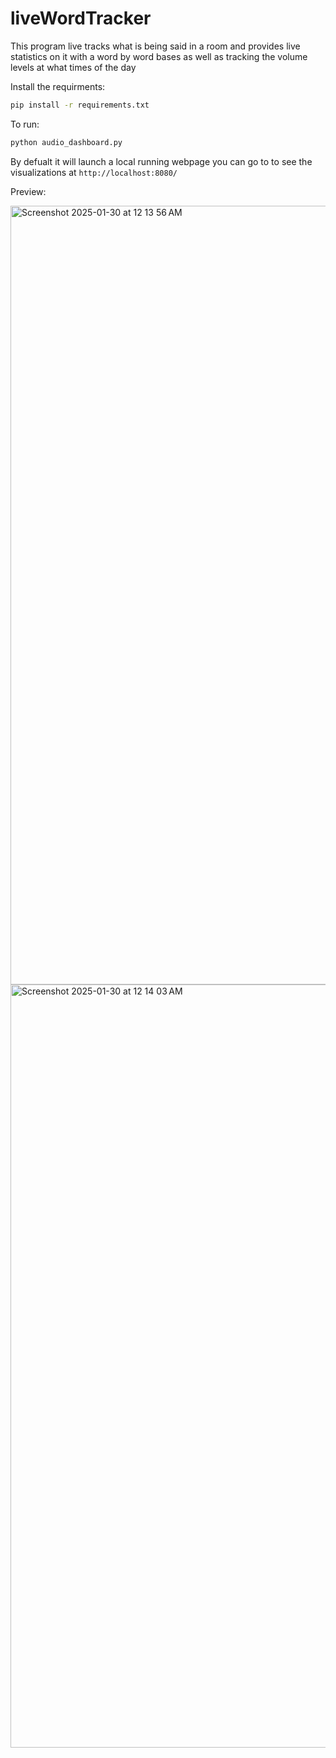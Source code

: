 # liveWordTracker
This program live tracks what is being said in a room and provides live statistics on it with a word by word bases as well as tracking the volume levels at what times of the day

Install the requirments:
```bash
pip install -r requirements.txt
```

To run:

```bash
python audio_dashboard.py
```
By defualt it will launch a local running webpage you can go to to see the visualizations at `http://localhost:8080/`


Preview:

<img width="1246" alt="Screenshot 2025-01-30 at 12 13 56 AM" src="https://github.com/user-attachments/assets/0bfcec4e-2de9-47b9-8137-b8011e8824b6" />
<img width="1221" alt="Screenshot 2025-01-30 at 12 14 03 AM" src="https://github.com/user-attachments/assets/a1deaad8-ece9-4546-8d3b-f877bf80aaa4" />

